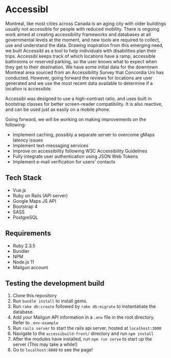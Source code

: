 # Accessibl

Montreal, like most cities across Canada is an aging city with older buildings usually not accessible for people with reduced mobility. There is ongoing work aimed at creating accessibility frameworks and databases at all governmental levels at the moment, and new tools are required to collect, use and understand the data. Drawing inspiration from this emerging need, we built Accessibl as a tool to help individuals with disabilities plan their trips. Accessibl keeps track of which locations have a ramp, accessible bathrooms or reserved parking, so the user knows what to expect when they get to their destination. We have some initial data for the downtown Montreal area sourced from an Accessibility Survey that Concordia Uni has conducted. However, going forward the reviews for locations are user generated and we use the most recent data available to determine if a location is accessible.

Accessibl was designed to use a high-contrast ratio, and uses built in bootstrap classes for better screen-reader compatibility. It is also reactive, and can be used just as easily on a mobile phone.

Going forward, we will be working on making improvements on the following:

* Implement caching, possibly a separate server to overcome gMaps latency issues
* Implement text-messaging services
* Improve on accessibility following W3C Accessibility Guidelines
* Fully integrate user authentication using JSON Web Tokens
* Implement e-mail verification for users' contacts

## Tech Stack

* Vue.js
* Ruby on Rails (API server)
* Google Maps JS API
* Bootstrap 4
* SASS
* PostgreSQL

## Requirements

* Ruby 2.3.5
* Bundler
* NPM
* Node.js 11
* Mailgun account

## Testing the development build
1. Clone this repository
2. Run `bundle install` to install gems.
3. Run `rake db:create` followed by `rake db:migrate` to instantatiate the database.
4. Add your Mailgun API information in a `.env` file in the root directory. Refer to `.env-example`
4. Run `rails server` to start the rails api server, hosted at `localhost:3000`
5. Navigate to the `accessibuild-front/` directory and run `npm install`
6. After the modules have installed, run `npm run serve` to start up the server (This may take a while!)
7. Go to `localhost:8080` to see the page!
